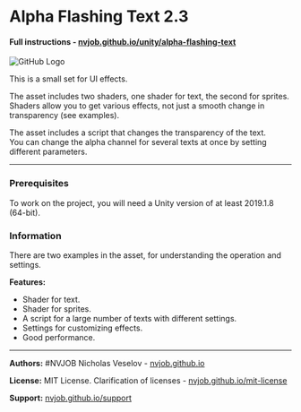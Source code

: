 # Alpha Flashing Text 2.3
#### Full instructions - [nvjob.github.io/unity/alpha-flashing-text](https://nvjob.github.io/unity/alpha-flashing-text)

![GitHub Logo](https://nvjob.github.io/repo/unity%20assets/alpha%20flashing%20text%202/pic/1.jpg)

This is a small set for UI effects.

The asset includes two shaders, one shader for text, the second for sprites.<br>
Shaders allow you to get various effects, not just a smooth change in transparency (see examples).

The asset includes a script that changes the transparency of the text.<br>
You can change the alpha channel for several texts at once by setting different parameters.

-------------------------------------------------------------------

### Prerequisites
To work on the project, you will need a Unity version of at least 2019.1.8 (64-bit).

### Information
There are two examples in the asset, for understanding the operation and settings.

<strong>Features:</strong>
- Shader for text.<br>
- Shader for sprites.<br>
- A script for a large number of texts with different settings.<br>
- Settings for customizing effects.<br>
- Good performance.

-------------------------------------------------------------------

**Authors:** #NVJOB Nicholas Veselov - [nvjob.github.io](https://nvjob.github.io)

**License:** MIT License. Clarification of licenses - [nvjob.github.io/mit-license](https://nvjob.github.io/mit-license)

**Support:** [nvjob.github.io/support](https://nvjob.github.io/support)

